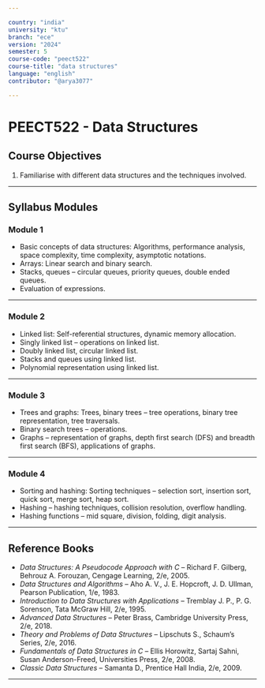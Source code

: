```yaml
---

country: "india"
university: "ktu"
branch: "ece"
version: "2024"
semester: 5
course-code: "peect522"
course-title: "data structures"
language: "english"
contributor: "@arya3077"

---
```


# PEECT522 - Data Structures

## Course Objectives

1. Familiarise with different data structures and the techniques involved.

---

## Syllabus Modules

### Module 1
- Basic concepts of data structures: Algorithms, performance analysis, space complexity, time complexity, asymptotic notations.  
- Arrays: Linear search and binary search.  
- Stacks, queues – circular queues, priority queues, double ended queues.  
- Evaluation of expressions.  

---

### Module 2
- Linked list: Self-referential structures, dynamic memory allocation.  
- Singly linked list – operations on linked list.  
- Doubly linked list, circular linked list.  
- Stacks and queues using linked list.  
- Polynomial representation using linked list.  

---

### Module 3
- Trees and graphs: Trees, binary trees – tree operations, binary tree representation, tree traversals.  
- Binary search trees – operations.  
- Graphs – representation of graphs, depth first search (DFS) and breadth first search (BFS), applications of graphs.  

---

### Module 4
- Sorting and hashing: Sorting techniques – selection sort, insertion sort, quick sort, merge sort, heap sort.  
- Hashing – hashing techniques, collision resolution, overflow handling.  
- Hashing functions – mid square, division, folding, digit analysis.  

---

## Reference Books

- *Data Structures: A Pseudocode Approach with C* – Richard F. Gilberg, Behrouz A. Forouzan, Cengage Learning, 2/e, 2005.  
- *Data Structures and Algorithms* – Aho A. V., J. E. Hopcroft, J. D. Ullman, Pearson Publication, 1/e, 1983.  
- *Introduction to Data Structures with Applications* – Tremblay J. P., P. G. Sorenson, Tata McGraw Hill, 2/e, 1995.  
- *Advanced Data Structures* – Peter Brass, Cambridge University Press, 2/e, 2018.  
- *Theory and Problems of Data Structures* – Lipschuts S., Schaum’s Series, 2/e, 2016.  
- *Fundamentals of Data Structures in C* – Ellis Horowitz, Sartaj Sahni, Susan Anderson-Freed, Universities Press, 2/e, 2008.  
- *Classic Data Structures* – Samanta D., Prentice Hall India, 2/e, 2009.  

---
